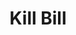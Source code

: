 ---
includes:
  - tenant
  

title: Kill Bill

language_tabs:
   - shell
   - java
   - ruby
   - python

search: true

---